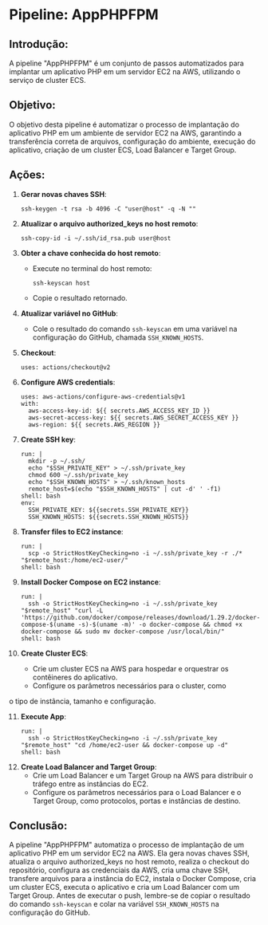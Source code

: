 # Pipeline: AppPHPFPM

## Introdução:

A pipeline "AppPHPFPM" é um conjunto de passos automatizados para implantar um aplicativo PHP em um servidor EC2 na AWS, utilizando o serviço de cluster ECS.

## Objetivo:

O objetivo desta pipeline é automatizar o processo de implantação do aplicativo PHP em um ambiente de servidor EC2 na AWS, garantindo a transferência correta de arquivos, configuração do ambiente, execução do aplicativo, criação de um cluster ECS, Load Balancer e Target Group.

## Ações:

1. **Gerar novas chaves SSH**:
   ```shell
   ssh-keygen -t rsa -b 4096 -C "user@host" -q -N ""
   ```

2. **Atualizar o arquivo authorized_keys no host remoto**:
   ```shell
   ssh-copy-id -i ~/.ssh/id_rsa.pub user@host
   ```

3. **Obter a chave conhecida do host remoto**:
   - Execute no terminal do host remoto:
     ```shell
     ssh-keyscan host
     ```
   - Copie o resultado retornado.

4. **Atualizar variável no GitHub**:
   - Cole o resultado do comando `ssh-keyscan` em uma variável na configuração do GitHub, chamada `SSH_KNOWN_HOSTS`.

5. **Checkout**:
   ```shell
   uses: actions/checkout@v2
   ```

6. **Configure AWS credentials**:
   ```shell
   uses: aws-actions/configure-aws-credentials@v1
   with:
     aws-access-key-id: ${{ secrets.AWS_ACCESS_KEY_ID }}
     aws-secret-access-key: ${{ secrets.AWS_SECRET_ACCESS_KEY }}
     aws-region: ${{ secrets.AWS_REGION }}
   ```

7. **Create SSH key**:
   ```shell
   run: |
     mkdir -p ~/.ssh/
     echo "$SSH_PRIVATE_KEY" > ~/.ssh/private_key
     chmod 600 ~/.ssh/private_key
     echo "$SSH_KNOWN_HOSTS" > ~/.ssh/known_hosts
     remote_host=$(echo "$SSH_KNOWN_HOSTS" | cut -d' ' -f1)
   shell: bash
   env:
     SSH_PRIVATE_KEY: ${{secrets.SSH_PRIVATE_KEY}}
     SSH_KNOWN_HOSTS: ${{secrets.SSH_KNOWN_HOSTS}}
   ```

8. **Transfer files to EC2 instance**:
   ```shell
   run: |
     scp -o StrictHostKeyChecking=no -i ~/.ssh/private_key -r ./* "$remote_host:/home/ec2-user/"
   shell: bash
   ```

9. **Install Docker Compose on EC2 instance**:
   ```shell
   run: |
     ssh -o StrictHostKeyChecking=no -i ~/.ssh/private_key "$remote_host" "curl -L 'https://github.com/docker/compose/releases/download/1.29.2/docker-compose-$(uname -s)-$(uname -m)' -o docker-compose && chmod +x docker-compose && sudo mv docker-compose /usr/local/bin/"
   shell: bash
   ```

10. **Create Cluster ECS**:
    - Crie um cluster ECS na AWS para hospedar e orquestrar os contêineres do aplicativo.
    - Configure os parâmetros necessários para o cluster, como

 o tipo de instância, tamanho e configuração.

11. **Execute App**:
    ```shell
    run: |
      ssh -o StrictHostKeyChecking=no -i ~/.ssh/private_key "$remote_host" "cd /home/ec2-user && docker-compose up -d"
    shell: bash

12. **Create Load Balancer and Target Group**:
    - Crie um Load Balancer e um Target Group na AWS para distribuir o tráfego entre as instâncias do EC2.
    - Configure os parâmetros necessários para o Load Balancer e o Target Group, como protocolos, portas e instâncias de destino.

## Conclusão:

A pipeline "AppPHPFPM" automatiza o processo de implantação de um aplicativo PHP em um servidor EC2 na AWS. Ela gera novas chaves SSH, atualiza o arquivo authorized_keys no host remoto, realiza o checkout do repositório, configura as credenciais da AWS, cria uma chave SSH, transfere arquivos para a instância do EC2, instala o Docker Compose, cria um cluster ECS, executa o aplicativo e cria um Load Balancer com um Target Group. Antes de executar o push, lembre-se de copiar o resultado do comando `ssh-keyscan` e colar na variável `SSH_KNOWN_HOSTS` na configuração do GitHub.